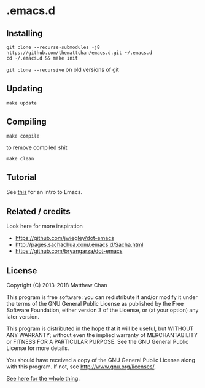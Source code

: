 .emacs.d
========

## Installing

```
git clone --recurse-submodules -j8 https://github.com/themattchan/emacs.d.git ~/.emacs.d
cd ~/.emacs.d && make init
```

`git clone --recursive` on old versions of git


## Updating

```
make update
```

## Compiling

```
make compile
```

to remove compiled shit

```
make clean
```

## Tutorial

See [this](http://themattchan.com/docs/emacs-beginner.pdf) for an intro to Emacs.

## Related / credits

Look here for more inspiration

- https://github.com/jwiegley/dot-emacs
- http://pages.sachachua.com/.emacs.d/Sacha.html
- https://github.com/bryangarza/dot-emacs

## License

Copyright (C) 2013-2018 Matthew Chan

This program is free software: you can redistribute it and/or modify it under
the terms of the GNU General Public License as published by the Free Software
Foundation, either version 3 of the License, or (at your option) any later
version.

This program is distributed in the hope that it will be useful, but WITHOUT ANY
WARRANTY; without even the implied warranty of MERCHANTABILITY or FITNESS FOR A
PARTICULAR PURPOSE.  See the GNU General Public License for more details.

You should have received a copy of the GNU General Public License along with
this program.  If not, see <http://www.gnu.org/licenses/>.

[See here for the whole thing](https://github.com/themattchan/emacs.d/blob/master/LICENSE).
